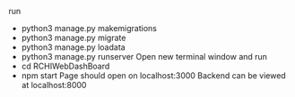 run 
- python3 manage.py makemigrations
- python3 manage.py migrate
- python3 manage.py loadata
- python3 manage.py runserver
Open new terminal window and run
- cd RCHIWebDashBoard
- npm start
Page should open on localhost:3000
Backend can be viewed at localhost:8000
